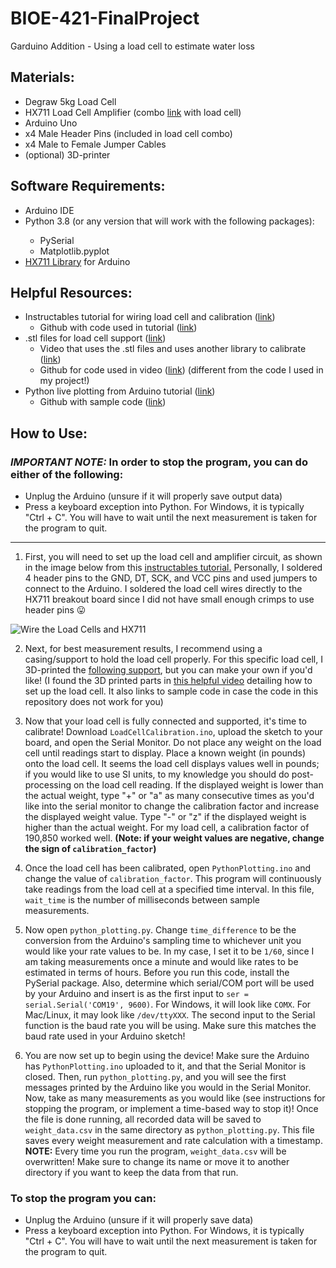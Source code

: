 # BIOE-421-FinalProject
Garduino Addition - Using a load cell to estimate water loss

## **Materials:**

<ul>
    <li>Degraw 5kg Load Cell</li>
    <li>HX711 Load Cell Amplifier (combo <a href="https://www.amazon.com/Degraw-Load-Cell-HX711-Combo/dp/B075317R45">link</a> with load cell)</li>
    <li>Arduino Uno</li>
    <li>x4 Male Header Pins (included in load cell combo)</li>
    <li>x4 Male to Female Jumper Cables</li>
    <li>(optional) 3D-printer</li>
</ul>

## **Software Requirements:**

<ul>
	<li>Arduino IDE</li>
    <li>Python 3.8 (or any version that will work with the following packages):</li>
    <ul>
        <li>PySerial</li>
        <li>Matplotlib.pyplot</li>
    </ul>
    <li><a href="https://github.com/bogde/HX711">HX711 Library</a> for Arduino</li>
</ul>



## Helpful Resources:

* Instructables tutorial for wiring load cell and calibration (<a href="https://www.instructables.com/Arduino-Scale-With-5kg-Load-Cell-and-HX711-Amplifi/">link</a>)
  * Github with code used in tutorial (<a href="https://github.com/sparkfun/HX711-Load-Cell-Amplifier">link</a>)
* .stl files for load cell support (<a href = "https://www.youtube.com/redirect?event=video_description&redir_token=QUFFLUhqbFhRLVJzbENpa0paR0xpeDVmOWdTNzhTdmZhd3xBQ3Jtc0ttajFQc3JFZTR3emMyN2lxb0RfWXdKZURzdVU3VHJiRDE0dElKN2FuNmdLc0h5Q081d0xFYjBBbGNWb19Sd1d4UEdOdWdHSnZMbzhXQWVOWFlFMUFmejRNZkl2ZENhZ0d3cnU1dGYtX1BVeUxweWZjOA&q=https%3A%2F%2Fwww.thingiverse.com%2Fthing%3A4602226">link</a>)
  * Video that uses the .stl files and uses another library to calibrate (<a href="https://www.youtube.com/watch?v=sxzoAGf1kOo">link</a>)
  * Github for code used in video (<a href="https://github.com/olkal/HX711_ADC">link</a>) (different from the code I used in my project!)
* Python live plotting from Arduino tutorial (<a href="https://highvoltages.co/tutorial/arduino-tutorial/arduino-real-time-plotting-with-python/">link</a>)
  * Github with sample code (<a href="https://github.com/HighVoltages/Python-arduino-realtime-graph">link</a>)



## How to Use:

### ***IMPORTANT NOTE:***  In order to stop the program, you can do either of the following:

* Unplug the Arduino (unsure if it will properly save output data)
* Press a keyboard exception into Python. For Windows, it is typically "Ctrl + C". You will have to wait until the next measurement is taken for the program to quit.

------

1. First, you will need to set up the load cell and amplifier circuit, as shown in the image below from this <a href="https://www.instructables.com/Arduino-Scale-With-5kg-Load-Cell-and-HX711-Amplifi/">instructables tutorial.</a> Personally, I soldered 4 header pins to the GND, DT, SCK, and VCC pins and used jumpers to connect to the Arduino. I soldered the load cell wires directly to the HX711 breakout board since I did not have small enough crimps to use header pins :stuck_out_tongue:

![Wire the Load Cells and HX711](https://content.instructables.com/ORIG/FH7/R58E/J7UR7KPT/FH7R58EJ7UR7KPT.jpg?auto=webp&frame=1&width=1024&fit=bounds&md=a578cb5e055ee72a8411256e2287530d)

2. Next, for best measurement results, I recommend using a casing/support to hold the load cell properly. For this specific load cell, I 3D-printed the <a href="https://www.thingiverse.com/thing:4602226">following support</a>, but you can make your own if you'd like! (I found the 3D printed parts in <a href="https://www.youtube.com/watch?v=sxzoAGf1kOo">this helpful video</a> detailing how to set up the load cell. It also links to sample code in case the code in this repository does not work for you)

3. Now that your load cell is fully connected and supported, it's time to calibrate! Download `LoadCellCalibration.ino`, upload the sketch to your board, and open the Serial Monitor. Do not place any weight on the load cell until readings start to display. Place a known weight (in pounds)  onto the load cell. It seems the load cell displays values well in pounds; if you would like to use SI units, to my knowledge you should do post-processing on the load cell reading. If the displayed weight is lower than the actual weight, type "+" or "a" as many consecutive times as you'd like into the serial monitor to change the calibration factor and increase the displayed weight value. Type "-" or "z" if the displayed weight is higher than the actual weight. For my load cell, a calibration factor of 190,850 worked well. **(Note: if your weight values are negative, change the sign of `calibration_factor`)**

4. Once the load cell has been calibrated, open `PythonPlotting.ino` and change the value of `calibration_factor`. This program will continuously take readings from the load cell at a specified time interval. In this file, `wait_time` is the number of milliseconds between sample measurements.

5. Now open `python_plotting.py`. Change `time_difference` to be the conversion from the Arduino's sampling time to whichever unit you would like your rate values to be. In my case, I set it to be `1/60`, since I am taking measurements once a minute and would like rates to be estimated in terms of hours. Before you run this code, install the PySerial package. Also, determine which serial/COM port will be used by your Arduino and insert is as the first input to `ser = serial.Serial('COM19', 9600)`. For Windows, it will look like `COMX`. For Mac/Linux, it may look like `/dev/ttyXXX`. The second input to the Serial function is the baud rate you will be using. Make sure this matches the baud rate used in your Arduino sketch!

6. You are now set up to begin using the device! Make sure the Arduino has `PythonPlotting.ino` uploaded to it, and that the Serial Monitor is closed. Then, run `python_plotting.py`, and you will see the first messages printed by the Arduino like you would in the Serial Monitor. Now, take as many measurements as you would like (see instructions for stopping the program, or implement a time-based way to stop it)! Once the file is done running, all recorded data will be saved to `weight_data.csv` in the same directory as `python_plotting.py`. This file saves every weight measurement and rate calculation with a timestamp. **NOTE:** Every time you run the program, `weight_data.csv` will be overwritten! Make sure to change its name or move it to another directory if you want to keep the data from that run.

### To stop the program you can:

* Unplug the Arduino (unsure if it will properly save data)
* Press a keyboard exception into Python. For Windows, it is typically "Ctrl + C". You will have to wait until the next measurement is taken for the program to quit.

